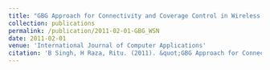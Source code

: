 ```yaml
---
title: "GBG Approach for Connectivity and Coverage Control in Wireless Sensor Network"
collection: publications
permalink: /publication/2011-02-01-GBG_WSN
date: 2011-02-01
venue: 'International Journal of Computer Applications'
citation: 'B Singh, H Raza, Ritu. (2011). &quot;GBG Approach for Connectivity and Coverage Control in Wireless Sensor Network.&quot; <i>International Journal of Computer Applications</i>. 1(1).'
---
```


